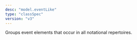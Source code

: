 ```yaml
---
desc: "model.eventLike"
type: "classSpec"
version: "v3"
---
```


Groups event elements that occur in all notational repertoires.